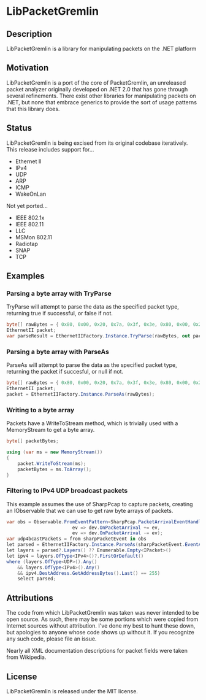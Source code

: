 # LibPacketGremlin
## Description
LibPacketGremlin is a library for manipulating packets on the .NET platform

## Motivation
LibPacketGremlin is a port of the core of PacketGremlin, an unreleased packet analyzer originally developed on .NET 2.0 that has gone through several refinements.
There exist other libraries for manipulating packets on .NET, but none that embrace generics to provide the sort of usage patterns that this library does.

## Status
LibPacketGremlin is being excised from its original codebase iteratively. This release includes support for...

* Ethernet II
* IPv4
* UDP
* ARP
* ICMP
* WakeOnLan

Not yet ported...

* IEEE 802.1x
* IEEE 802.11
* LLC
* MSMon 802.11
* Radiotap
* SNAP
* TCP

## Examples

### Parsing a byte array with TryParse
TryParse will attempt to parse the data as the specified packet type, returning true if successful, or false if not.
```C#
byte[] rawBytes = { 0x80, 0x00, 0x20, 0x7a, 0x3f, 0x3e, 0x80, 0x00, 0x20, 0x20, 0x3a, 0xae, 0x08, 0x00, 0xFF, 0xFF, 0xFF, 0xFF };
EthernetII packet;
var parseResult = EthernetIIFactory.Instance.TryParse(rawBytes, out packet);
```
### Parsing a byte array with ParseAs
ParseAs will attempt to parse the data as the specified packet type, returning the packet if succesful, or null if not.
```C#
byte[] rawBytes = { 0x80, 0x00, 0x20, 0x7a, 0x3f, 0x3e, 0x80, 0x00, 0x20, 0x20, 0x3a, 0xae, 0x08, 0x00, 0xFF, 0xFF, 0xFF, 0xFF };
EthernetII packet;
packet = EthernetIIFactory.Instance.ParseAs(rawBytes);
```

### Writing to a byte array
Packets have a WriteToStream method, which is trivially used with a MemoryStream to get a byte array.
```C#
byte[] packetBytes;

using (var ms = new MemoryStream())
{
	packet.WriteToStream(ms);
	packetBytes = ms.ToArray();
}
```

### Filtering to IPv4 UDP broadcast packets
This example assumes the use of SharpPcap to capture packets, creating an IObservable that we can use to get raw byte arrays of packets.
```C#
var obs = Observable.FromEventPattern<SharpPcap.PacketArrivalEventHandler, SharpPcap.CaptureEventArgs>(
                        ev => dev.OnPacketArrival += ev,
                        ev => dev.OnPacketArrival -= ev);
var udp4bcastPackets = from sharpPacketEvent in obs
let parsed = EthernetIIFactory.Instance.ParseAs(sharpPacketEvent.EventArgs.Packet.Data)
let layers = parsed?.Layers() ?? Enumerable.Empty<IPacket>()
let ipv4 = layers.OfType<IPv4>()?.FirstOrDefault()
where (layers.OfType<UDP>().Any()
    && layers.OfType<IPv4>().Any()
    && ipv4.DestAddress.GetAddressBytes().Last() == 255)
    select parsed;
```

## Attributions
The code from which LibPacketGremlin was taken was never intended to be open source.
As such, there may be some portions which were copied from Internet sources without attribution.
I've done my best to hunt these down, but apologies to anyone whose code shows up without it. If you recognize any such code, please file an issue.

Nearly all XML documentation descriptions for packet fields were taken from Wikipedia.

## License
LibPacketGremlin is released under the MIT license.